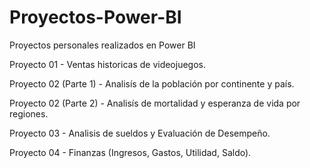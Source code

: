 # Proyectos-Power-BI
Proyectos personales realizados en Power BI

Proyecto 01 - Ventas historicas de videojuegos.

Proyecto 02 (Parte 1) - Analisís de la población por continente y país.

Proyecto 02 (Parte 2) - Analisís de mortalidad y esperanza de vida por regiones.

Proyecto 03 - Analisis de sueldos y Evaluación de Desempeño.

Proyecto 04 - Finanzas (Ingresos, Gastos, Utilidad, Saldo).
